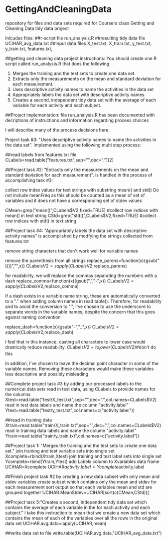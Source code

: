 GettingAndCleaningData
======================
repository for files and data sets required for Coursera class Getting and Cleaning Data
tidy data project

Inlcudes files: 
##r-script file
run_analysis.R
##resulting tidy data file
UCIHAR_avg_data.txt
##input data files
X_test.txt,
X_train.txt,
y_test.txt,
y_train.txt,
features.txt,

##getting and cleaning data project instructions:
You should create one R script called run_analysis.R that does the following:

1. Merges the training and the test sets to create one data set.
2. Extracts only the measurements on the mean and standard deviation for each
   measurement. 
3. Uses descriptive activity names to name the activities in the data set
4. Appropriately labels the data set with descriptive activity names. 
5. Creates a second, independent tidy data set with the average of each variable 
   for each activity and each subject.

##Project implementation: 
file run_analysis.R has been documented with decriptions of instructions and information
regarding process choices

I will describe many of the process decisions here.

Project task #3: "Uses descriptive activity names to name the activities in the data set".
Implemented using the following multi step process:

##read labels from features.txt file 
CLabels=read.table("features.txt",sep="",dec=".")[2]

##Project task #2: "Extracts only the measurements on the mean and standard deviation for each measurement". 
is handled in the process of accomplishing task #3:

collect row index values for text strings with substring mean() and std()
Do not include meanFreq as this should be counted as a mean of set of variables and it does not
have a corresponding set of stdev values

CMean=grep("mean()",CLabels$V2,fixed=TRUE) #collect row indices with mean() in text string 
CStd=grep("std()",CLabels$V2,fixed=TRUE) #collect row indices with std() in text string
 
##Project task #4: "Appropriately labels the data set with descriptive activity names" is accomplished by 
modfying the strings collected from features.txt

remove string characters that don't work well for variable names

remove the parenthesis from all strings
replace_parens=function(x){gsub("[()]","",x)}
CLabels$V2=sapply(CLabels$V2,replace_parens)

for readability, we will replace the commas separating the numbers with a dash
replace_comma=function(x){gsub(",","-",x)}
CLabels$V2=sapply(CLabels$V2,replace_comma)

If a dash exists in a variable name string, these are automatically converted to 
 a "." when adding column names in read.table(). Therefore, for readability and to 
 avoid the conversion to ".", I've chosen to use the underscore to separate words in 
 the variable names, despite the concern that this goes against naming convention

replace_dash=function(x){gsub("-","_",x)}
CLabels$V2=sapply(CLabels$V2,replace_dash)

I feel that in this instance, casting all characters to lower case would 
drastically reduce readability.
CLabels$V2=to_lower(CLabels$V2)#don't do this

In addition, I've chosen to leave the decimal point character in some of the variable 
 names. Removing these characters would make these variables less descriptive and 
 possibly misleading

##Complete project task #3 by adding our processed labels to the numerical data sets
read in test data, using CLabels to provide names for the columns
Xtest=read.table("test/X_test.txt",sep="",dec=".",col.names=CLabels$V2)
read in test data labels and name the column "activity.label"
Ytest=read.table("test/y_test.txt",col.names=c("activity.label"))

##read in training data
Xtrain=read.table("train/X_train.txt",sep="",dec=".",col.names=CLabels$V2)
read in training data labels and name the column "activity.label"
Ytrain=read.table("train/y_train.txt",col.names=c("activity.label"))

##Project task 1: "Merges the training and the test sets to create one data set."
join training and test variable sets into single set
Xcomplete=rbind(Xtrain,Xtest)
join training and test label sets into single set
Ycomplete=rbind(Ytrain,Ytest)
add Labels column to Xvariables data frame
UCIHAR=Xcomplete
UCIHAR$activity.label=Ycomplete$activity.label

##Finish project task #2 by creating a new data subset with only mean and stdev variables
create subset which contains only the mean and stdev for each measurement
sort output so that each variables mean and std are grouped together
UCIHAR.MeanStdev=UCIHAR[sort(c(CMean,CStd))]

##Project task 5:"Creates a second, independent tidy data set which contains the average of each variable in the for each activity and each subject."
I take this instruction to mean that we create a new data set which contains the mean of each of the variables
   over all the rows in the original data set
UCIHAR.avg.data=lapply(UCIHAR,mean)

##write data set to file
write.table(UCIHAR.avg.data,"UCIHAR_avg_data.txt")
